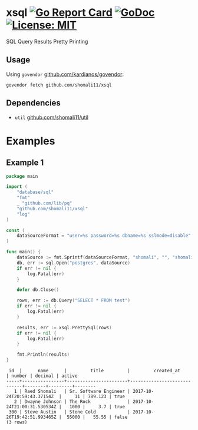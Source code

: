 # xsql [![Go Report Card](https://goreportcard.com/badge/github.com/shomali11/xsql)](https://goreportcard.com/report/github.com/shomali11/xsql) [![GoDoc](https://godoc.org/github.com/shomali11/xsql?status.svg)](https://godoc.org/github.com/shomali11/xsql) [![License: MIT](https://img.shields.io/badge/License-MIT-yellow.svg)](https://opensource.org/licenses/MIT)

SQL Query Results Pretty Printing

## Usage

Using `govendor` [github.com/kardianos/govendor](https://github.com/kardianos/govendor):

```
govendor fetch github.com/shomali11/xsql
```

## Dependencies

* `util` [github.com/shomali11/util](https://github.com/shomali11/util)

# Examples

## Example 1

```go
package main

import (
	"database/sql"
	"fmt"
	_ "github.com/lib/pq"
	"github.com/shomali11/xsql"
	"log"
)

const (
	dataSourceFormat = "user=%s password=%s dbname=%s sslmode=disable"
)

func main() {
	dataSource := fmt.Sprintf(dataSourceFormat, "shomali", "", "shomali")
	db, err := sql.Open("postgres", dataSource)
	if err != nil {
		log.Fatal(err)
	}

	defer db.Close()

	rows, err := db.Query("SELECT * FROM test")
	if err != nil {
		log.Fatal(err)
	}

	results, err := xsql.PrettySql(rows)
	if err != nil {
		log.Fatal(err)
	}

	fmt.Println(results)
}
```

```
 id  |      name      |         title         |         created_at          | number | decimal | active
-----+----------------+-----------------------+-----------------------------+--------+---------+--------
   1 | Raed Shomali   | Sr. Software Engineer | 2017-10-24T20:59:43.37154Z  |     11 | 789.123 | true
   2 | Dwayne Johnson | The Rock              | 2017-10-24T21:00:31.530534Z |   1000 |     3.7 | true
 300 | Steve Austin   | Stone Cold            | 2017-10-26T19:42:51.993465Z |  55000 |   55.55 | false
(3 rows)
```